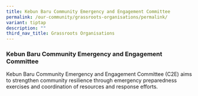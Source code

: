 ```yaml
---
title: Kebun Baru Community Emergency and Engagement Committee
permalink: /our-community/grassroots-organisations/permalink/
variant: tiptap
description: ""
third_nav_title: Grassroots Organisations
---
```

<h3><strong>Kebun Baru Community Emergency and Engagement Committee</strong></h3><p>Kebun Baru Community Emergency and Engagement Committee (C2E) aims to strengthen community resilience through emergency preparedness exercises and coordination of resources and response efforts.</p>